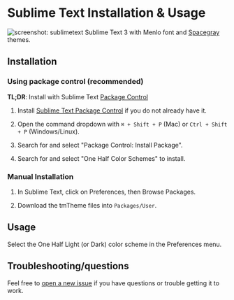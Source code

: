 # Sublime Text Installation & Usage

![screenshot: sublimetext](../screenshots/sublimetext.png)
Sublime Text 3 with Menlo font and [Spacegray](https://github.com/kkga/spacegray) themes.

## Installation

### Using package control (recommended)

**TL;DR**: Install with Sublime Text [Package Control](https://packagecontrol.io/packages/One%20Half%20Color%20Schemes)

1. Install [Sublime Text Package Control](https://packagecontrol.io/installation) if you do not already have it.

2. Open the command dropdown with `⌘ + Shift + P` (Mac) or `Ctrl + Shift + P` (Windows/Linux).

3. Search for and select "Package Control: Install Package".

4. Search for and select "One Half Color Schemes" to install.

### Manual Installation

1. In Sublime Text, click on Preferences, then Browse Packages.

2. Download the tmTheme files into `Packages/User`.

## Usage

Select the One Half Light (or Dark) color scheme in the Preferences menu.

## Troubleshooting/questions

Feel free to [open a new issue](https://github.com/sonph/onehalf/issues/new)
if you have questions or trouble getting it to work.
